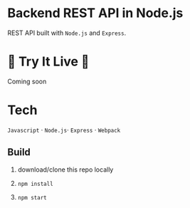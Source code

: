 # Backend REST API in Node.js

REST API built with `Node.js` and `Express`.

# 🚀 Try It Live 🚀

Coming soon

# Tech

`Javascript` · `Node.js`· `Express` · `Webpack`

## Build

1. download/clone this repo locally

2. `npm install`

3. `npm start`
